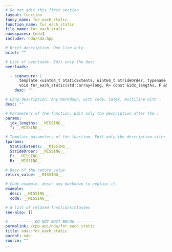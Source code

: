 ```yaml
---
# Do not edit this first section
layout: function
fancy_name: for_each_static
function_name: for_each_static
file_name: for_each_static
namespaces: [nda]
includer: nda/nda.hpp

# Brief description. One line only.
brief: ""

# List of overloads. Edit only the desc
overloads:

  - signature: |
      template <uint64_t StaticExtents, uint64_t StrideOrder, typename F, auto R>
      void for_each_static(std::array<long, R> const &idx_lengths, F &&f)
    desc: ""

# Long description. Any Markdown, with code, latex, multiline with |
desc: ""

# Parameters of the function. Edit only the description after the :
params:
  idx_lengths: __MISSING__
  f: __MISSING__

# Template parameters of the function. Edit only the description after the :
tparams:
  StaticExtents: __MISSING__
  StrideOrder: __MISSING__
  F: __MISSING__
  R: __MISSING__

# Desc of the return value
return_value: __MISSING__

# Code example. desc: any markdown to explain it.
example:
  desc: __MISSING__
  code: __MISSING__

# A list of related functions/classes
see-also: []

# ---------- DO NOT EDIT BELOW --------
permalink: /cpp-api/nda/for_each_static
title: nda::for_each_static
parent: nda
source: ""
...
```


